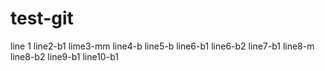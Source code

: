 # test-git
line 1
line2-b1
lime3-mm
line4-b
line5-b
line6-b1
line6-b2
line7-b1
line8-m
line8-b2
line9-b1
line10-b1
